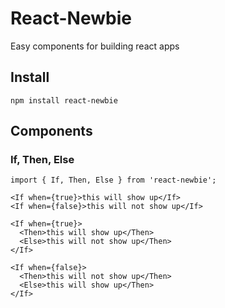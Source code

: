 React-Newbie
============

Easy components for building react apps

## Install

    npm install react-newbie

## Components

### If, Then, Else
    import { If, Then, Else } from 'react-newbie';

    <If when={true}>this will show up</If>
    <If when={false}>this will not show up</If>

    <If when={true}>
      <Then>this will show up</Then>
      <Else>this will not show up</Then>
    </If>

    <If when={false}>
      <Then>this will not show up</Then>
      <Else>this will show up</Then>
    </If>

